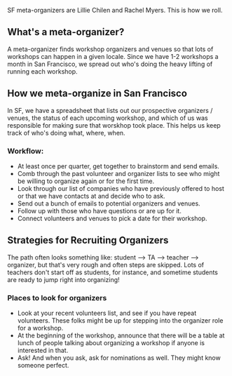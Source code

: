 SF meta-organizers are Lillie Chilen and Rachel Myers. This is how we roll.

## What's a meta-organizer?

A meta-organizer finds workshop organizers and venues so that lots of workshops can happen in a given locale. Since we have 1-2 workshops a month in San Francisco, we spread out who's doing the heavy lifting of running each workshop.

## How we meta-organize in San Francisco

In SF, we have a spreadsheet that lists out our prospective organizers / venues, the status of each upcoming workshop, and which of us was responsible for making sure that worskhop took place. This helps us keep track of who's doing what, where, when.

### Workflow:

* At least once per quarter, get together to brainstorm and send emails.
* Comb through the past volunteer and organizer lists to see who might be willing to organize again or for the first time.
* Look through our list of companies who have previously offered to host or that we have contacts at and decide who to ask.
* Send out a bunch of emails to potential organizers and venues.
* Follow up with those who have questions or are up for it.
* Connect volunteers and venues to pick a date for their workshop.

## Strategies for Recruiting Organizers

The path often looks something like: student --> TA --> teacher --> organizer, but that's very rough and often steps are skipped. Lots of teachers don't start off as students, for instance, and sometime students are ready to jump right into organizing!

### Places to look for organizers

* Look at your recent volunteers list, and see if you have repeat volunteers. These folks might be up for stepping into the organizer role for a workshop.
* At the beginning of the workshop, announce that there will be a table at lunch of people talking about organizing a workshop if anyone is interested in that.
* Ask! And when you ask, ask for nominations as well. They might know someone perfect.